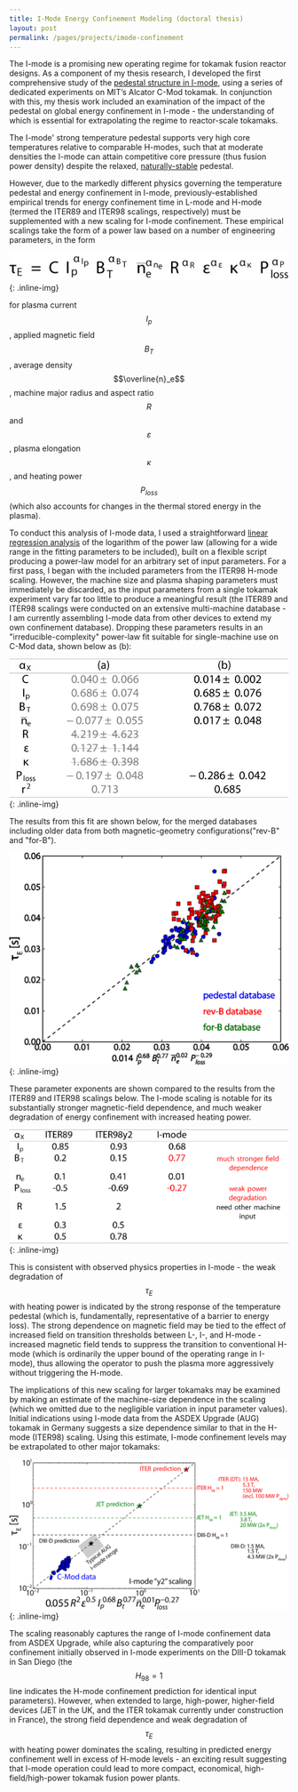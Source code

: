 ```yaml
---
title: I-Mode Energy Confinement Modeling (doctoral thesis)
layout: post
permalink: /pages/projects/imode-confinement
---
```


The I-mode is a promising new operating regime for tokamak fusion reactor designs. As a component of my thesis research, I developed the first comprehensive study of the [pedestal structure in I-mode](/pages/projects/imode-pedestal), using a series of dedicated experiments on MIT’s Alcator C-Mod tokamak.  In conjunction with this, my thesis work included an examination of the impact of the pedestal on global energy confinement in I-mode - the understanding of which is essential for extrapolating the regime to reactor-scale tokamaks.

The I-mode' strong temperature pedestal supports very high core temperatures relative to comparable H-modes, such that at moderate densities the I-mode can attain competitive core pressure (thus fusion power density) despite the relaxed, [naturally-stable](/pages/projects/imode-stability) pedestal.  

However, due to the markedly different physics governing the temperature pedestal and energy confinement in I-mode, previously-established empirical trends for energy confinement time in L-mode and H-mode (termed the ITER89 and ITER98 scalings, respectively) must be supplemented with a new scaling for I-mode confinement.  These empirical scalings take the form of a power law based on a number of engineering parameters, in the form

![scalinglaw](/images/projects/imode-confinement/scalinglaw.jpg){: .inline-img}

for plasma current $$I_p$$, applied magnetic field $$B_T$$, average density $$\overline{n}_e$$, machine major radius and aspect ratio $$R$$ and $$\varepsilon$$, plasma elongation $$\kappa$$, and heating power $$P_{loss}$$ (which also accounts for changes in the thermal stored energy in the plasma).

To conduct this analysis of I-mode data, I used a straightforward [linear regression analysis](https://github.com/jrwalk/confinement) of the logarithm of the power law (allowing for a wide range in the fitting parameters to be included), built on a flexible script producing a power-law model for an arbitrary set of input parameters.  For a first pass, I began with the included parameters from the ITER98 H-mode scaling.  However, the machine size and plasma shaping parameters must immediately be discarded, as the input parameters from a single tokamak experiment vary far too little to produce a meaningful result (the ITER89 and ITER98 scalings were conducted on an extensive multi-machine database - I am currently assembling I-mode data from other devices to extend my own confinement database).  Dropping these parameters results in an "irreducible-complexity" power-law fit suitable for single-machine use on C-Mod data, shown below as (b):

![table1](/images/projects/imode-confinement/table1.jpg){: .inline-img}

The results from this fit are shown below, for the merged databases including older data from both magnetic-geometry configurations("rev-B" and "for-B").

![tauE_1](/images/projects/imode-confinement/tauE_1.jpg){: .inline-img}

These parameter exponents are shown compared to the results from the ITER89 and ITER98 scalings below.  The I-mode scaling is notable for its substantially stronger magnetic-field dependence, and much weaker degradation of energy confinement with increased heating power.

![table2](/images/projects/imode-confinement/table2.jpg){: .inline-img}

This is consistent with observed physics properties in I-mode - the weak degradation of $$\tau_E$$ with heating power is indicated by the strong response of the temperature pedestal (which is, fundamentally, representative of a barrier to energy loss).  The strong dependence on magnetic field may be tied to the effect of increased field on transition thresholds between L-, I-, and H-mode - increased magnetic field tends to suppress the transition to conventional H-mode (which is ordinarily the upper bound of the operating range in I-mode), thus allowing the operator to push the plasma more aggressively without triggering the H-mode.

The implications of this new scaling for larger tokamaks may be examined by making an estimate of the machine-size dependence in the scaling (which we omitted due to the negligible variation in input parameter values).  Initial indications using I-mode data from the ASDEX Upgrade (AUG) tokamak in Germany suggests a size dependence similar to that in the H-mode (ITER98) scaling.  Using this estimate, I-mode confinement levels may be extrapolated to other major tokamaks:

![tauE_2](/images/projects/imode-confinement/tauE_2.jpg){: .inline-img}

The scaling reasonably captures the range of I-mode confinement data from ASDEX Upgrade, while also capturing the comparatively poor confinement initially observed in I-mode experiments on the DIII-D tokamak in San Diego (the $$H_{98} = 1$$ line indicates the H-mode confinement prediction for identical input parameters).  However, when extended to large, high-power, higher-field devices (JET in the UK, and the ITER tokamak currently under construction in France), the strong field dependence and weak degradation of $$\tau_E$$ with heating power dominates the scaling, resulting in predicted energy confinement well in excess of H-mode levels - an exciting result suggesting that I-mode operation could lead to more compact, economical, high-field/high-power tokamak fusion power plants.